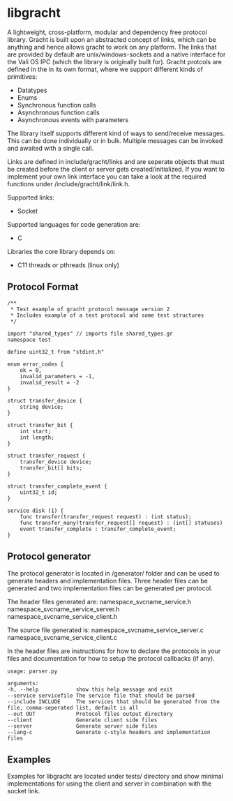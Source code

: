 # libgracht
A lightweight, cross-platform, modular and dependency free protocol library. Gracht is built upon an abstracted concept of links, which can be anything and hence allows gracht to work on any platform. The links that are provided by default are unix/windows-sockets and a native interface for the Vali OS IPC (which the library is originally built for). Gracht protcols are defined in the in its own format, where we support different kinds of primitives:
 - Datatypes
 - Enums
 - Synchronous function calls
 - Asynchronous function calls
 - Asynchronous events with parameters

The library itself supports different kind of ways to send/receive messages. This can be done individually or in bulk. Multiple messages can be invoked and awaited with a single call.

Links are defined in include/gracht/links and are seperate objects that must be created before the client or server gets created/initialized. If you want to implement your own link interface you can take a look at the required functions under /include/gracht/link/link.h.

Supported links:
 - Socket

Supported languages for code generation are:
 - C

Libraries the core library depends on:
 - C11 threads or pthreads (linux only)

## Protocol Format

```
/**
 * Test example of gracht protocol message version 2
 * Includes example of a test protocol and some test structures
 */

import "shared_types" // imports file shared_types.gr
namespace test

define uint32_t from "stdint.h"

enum error_codes {
    ok = 0,
    invalid_parameters = -1,
    invalid_result = -2
}

struct transfer_device {
    string device;
}

struct transfer_bit {
    int start;
    int length;
}

struct transfer_request {
    transfer_device device;
    transfer_bit[] bits;
}

struct transfer_complete_event {
    uint32_t id;
}

service disk (1) {
    func transfer(transfer_request request) : (int status);
    func transfer_many(transfer_request[] request) : (int[] statuses)
    event transfer_complete : transfer_complete_event;
}
```

## Protocol generator
The protocol generator is located in /generator/ folder and can be used to generate headers and implementation files. Three header files can be generated
and two implementation files can be generated per protocol.

The header files generated are:
namespace_svcname_service.h
namespace_svcname_service_server.h
namespace_svcname_service_client.h

The source file generated is:
namespace_svcname_service_server.c
namespace_svcname_service_client.c

In the header files are instructions for how to declare the protocols in your files and documentation for how to setup the protocol callbacks (if any).

```
usage: parser.py

arguments:
-h, --help            show this help message and exit
--service servicefile The service file that should be parsed
--include INCLUDE     The services that should be generated from the file, comma-seperated list, default is all
--out OUT             Protocol files output directory
--client              Generate client side files
--server              Generate server side files
--lang-c              Generate c-style headers and implementation files
```

## Examples

Examples for libgracht are located under tests/ directory and show minimal implementations for using the client and server in combination with the socket link.
